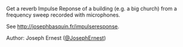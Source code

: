 Get a reverb Impulse Reponse of a building (e.g. a big church) from a frequency sweep recorded with microphones.

See http://josephbasquin.fr/impulseresponse.

Author: Joseph Ernest ([@JosephErnest](https://twitter.com/JosephErnest))